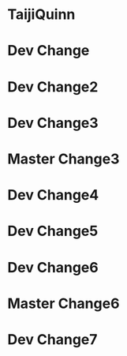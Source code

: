 # TaijiQuinn

# Dev Change

# Dev Change2

# Dev Change3

# Master Change3

# Dev Change4

# Dev Change5


# Dev Change6

# Master Change6

# Dev Change7

